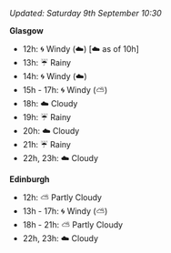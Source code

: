 *Updated: Saturday 9th September 10:30*

**Glasgow**

* 12h: :cyclone: Windy (:cloud:) [:cloud: as of 10h]
* 13h: :umbrella: Rainy
* 14h: :cyclone: Windy (:cloud:)
* 15h - 17h: :cyclone: Windy (:partly_sunny:)
* 18h: :cloud: Cloudy
* 19h: :umbrella: Rainy
* 20h: :cloud: Cloudy
* 21h: :umbrella: Rainy
* 22h, 23h: :cloud: Cloudy

**Edinburgh**

* 12h: :partly_sunny: Partly Cloudy
* 13h - 17h: :cyclone: Windy (:partly_sunny:)
* 18h - 21h: :partly_sunny: Partly Cloudy
* 22h, 23h: :cloud: Cloudy
